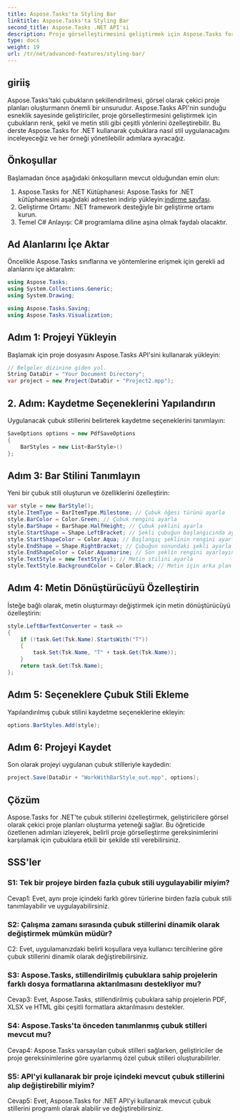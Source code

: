 ```yaml
---
title: Aspose.Tasks'ta Styling Bar
linktitle: Aspose.Tasks'ta Styling Bar
second_title: Aspose.Tasks .NET API'si
description: Proje görselleştirmesini geliştirmek için Aspose.Tasks for .NET'te çubuklara nasıl stil uygulayacağınızı öğrenin.
type: docs
weight: 19
url: /tr/net/advanced-features/styling-bar/
---
```

## giriiş

Aspose.Tasks'taki çubukların şekillendirilmesi, görsel olarak çekici proje planları oluşturmanın önemli bir unsurudur. Aspose.Tasks API'nin sunduğu esneklik sayesinde geliştiriciler, proje görselleştirmesini geliştirmek için çubukların renk, şekil ve metin stili gibi çeşitli yönlerini özelleştirebilir. Bu derste Aspose.Tasks for .NET kullanarak çubuklara nasıl stil uygulanacağını inceleyeceğiz ve her örneği yönetilebilir adımlara ayıracağız.

## Önkoşullar

Başlamadan önce aşağıdaki önkoşulların mevcut olduğundan emin olun:

1.  Aspose.Tasks for .NET Kütüphanesi: Aspose.Tasks for .NET kütüphanesini aşağıdaki adresten indirip yükleyin:[indirme sayfası](https://releases.aspose.com/tasks/net/).
2. Geliştirme Ortamı: .NET framework desteğiyle bir geliştirme ortamı kurun.
3. Temel C# Anlayışı: C# programlama diline aşina olmak faydalı olacaktır.

## Ad Alanlarını İçe Aktar

Öncelikle Aspose.Tasks sınıflarına ve yöntemlerine erişmek için gerekli ad alanlarını içe aktaralım:

```csharp
using Aspose.Tasks;
using System.Collections.Generic;
using System.Drawing;

using Aspose.Tasks.Saving;
using Aspose.Tasks.Visualization;

```

## Adım 1: Projeyi Yükleyin

Başlamak için proje dosyasını Aspose.Tasks API'sini kullanarak yükleyin:

```csharp
// Belgeler dizinine giden yol.
String DataDir = "Your Document Directory";
var project = new Project(DataDir + "Project2.mpp");
```

## 2. Adım: Kaydetme Seçeneklerini Yapılandırın

Uygulanacak çubuk stillerini belirterek kaydetme seçeneklerini tanımlayın:

```csharp
SaveOptions options = new PdfSaveOptions
{
    BarStyles = new List<BarStyle>()
};
```

## Adım 3: Bar Stilini Tanımlayın

Yeni bir çubuk stili oluşturun ve özelliklerini özelleştirin:

```csharp
var style = new BarStyle();
style.ItemType = BarItemType.Milestone; // Çubuk öğesi türünü ayarla
style.BarColor = Color.Green; // Çubuk rengini ayarla
style.BarShape = BarShape.HalfHeight; // Çubuk şeklini ayarla
style.StartShape = Shape.LeftBracket; // Şekli çubuğun başlangıcında ayarla
style.StartShapeColor = Color.Aqua; // Başlangıç şeklinin rengini ayarlama
style.EndShape = Shape.RightBracket; // Çubuğun sonundaki şekli ayarla
style.EndShapeColor = Color.Aquamarine; // Son şeklin rengini ayarlayın
style.TextStyle = new TextStyle(); // Metin stilini ayarla
style.TextStyle.BackgroundColor = Color.Black; // Metin için arka plan rengini ayarlama
```

## Adım 4: Metin Dönüştürücüyü Özelleştirin

İsteğe bağlı olarak, metin oluşturmayı değiştirmek için metin dönüştürücüyü özelleştirin:

```csharp
style.LeftBarTextConverter = task =>
{
    if (!task.Get(Tsk.Name).StartsWith("T"))
    {
        task.Set(Tsk.Name, "T" + task.Get(Tsk.Name));
    }
    return task.Get(Tsk.Name);
};
```

## Adım 5: Seçeneklere Çubuk Stili Ekleme

Yapılandırılmış çubuk stilini kaydetme seçeneklerine ekleyin:

```csharp
options.BarStyles.Add(style);
```

## Adım 6: Projeyi Kaydet

Son olarak projeyi uygulanan çubuk stilleriyle kaydedin:

```csharp
project.Save(DataDir + "WorkWithBarStyle_out.mpp", options);
```

## Çözüm

Aspose.Tasks for .NET'te çubuk stillerini özelleştirmek, geliştiricilere görsel olarak çekici proje planları oluşturma yeteneği sağlar. Bu öğreticide özetlenen adımları izleyerek, belirli proje görselleştirme gereksinimlerini karşılamak için çubuklara etkili bir şekilde stil verebilirsiniz.

## SSS'ler

### S1: Tek bir projeye birden fazla çubuk stili uygulayabilir miyim?

Cevap1: Evet, aynı proje içindeki farklı görev türlerine birden fazla çubuk stili tanımlayabilir ve uygulayabilirsiniz.
   
### S2: Çalışma zamanı sırasında çubuk stillerini dinamik olarak değiştirmek mümkün müdür?

C2: Evet, uygulamanızdaki belirli koşullara veya kullanıcı tercihlerine göre çubuk stillerini dinamik olarak değiştirebilirsiniz.
   
### S3: Aspose.Tasks, stillendirilmiş çubuklara sahip projelerin farklı dosya formatlarına aktarılmasını destekliyor mu?

Cevap3: Evet, Aspose.Tasks, stillendirilmiş çubuklara sahip projelerin PDF, XLSX ve HTML gibi çeşitli formatlara aktarılmasını destekler.
   
### S4: Aspose.Tasks'ta önceden tanımlanmış çubuk stilleri mevcut mu?

Cevap4: Aspose.Tasks varsayılan çubuk stilleri sağlarken, geliştiriciler de proje gereksinimlerine göre uyarlanmış özel çubuk stilleri oluşturabilirler.
   
### S5: API'yi kullanarak bir proje içindeki mevcut çubuk stillerini alıp değiştirebilir miyim?

Cevap5: Evet, Aspose.Tasks for .NET API'yi kullanarak mevcut çubuk stillerini programlı olarak alabilir ve değiştirebilirsiniz.